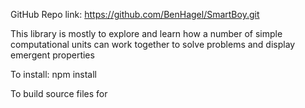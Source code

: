 GitHub Repo link:
https://github.com/BenHagel/SmartBoy.git

This library is mostly to explore and learn how a number of simple computational units can work together to solve problems and display emergent properties

To install:
npm install

To build source files for 